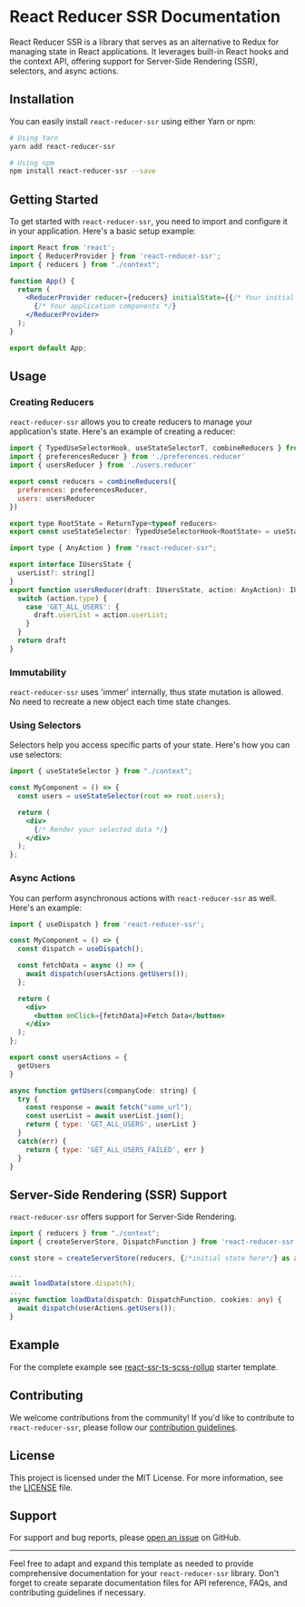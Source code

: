 # React Reducer SSR Documentation

React Reducer SSR is a library that serves as an alternative to Redux for managing state in React applications. It leverages built-in React hooks and the context API, offering support for Server-Side Rendering (SSR), selectors, and async actions.

## Installation

You can easily install `react-reducer-ssr` using either Yarn or npm:

```bash
# Using Yarn
yarn add react-reducer-ssr

# Using npm
npm install react-reducer-ssr --save
```

## Getting Started

To get started with `react-reducer-ssr`, you need to import and configure it in your application. Here's a basic setup example:

```jsx
import React from 'react';
import { ReducerProvider } from 'react-reducer-ssr';
import { reducers } from "./context";

function App() {
  return (
    <ReducerProvider reducer={reducers} initialState={{/* Your initial state */}}>
      {/* Your application components */}
    </ReducerProvider>
  );
}

export default App;
```

## Usage

### Creating Reducers

`react-reducer-ssr` allows you to create reducers to manage your application's state. Here's an example of creating a reducer:

```jsx
import { TypedUseSelectorHook, useStateSelectorT, combineReducers } from 'react-reducer-ssr'
import { preferencesReducer } from './preferences.reducer'
import { usersReducer } from './users.reducer'

export const reducers = combineReducers({
  preferences: preferencesReducer,
  users: usersReducer
})

export type RootState = ReturnType<typeof reducers>
export const useStateSelector: TypedUseSelectorHook<RootState> = useStateSelectorT
```

```jsx
import type { AnyAction } from "react-reducer-ssr";

export interface IUsersState {
  userList?: string[]
}
export function usersReducer(draft: IUsersState, action: AnyAction): IUsersState {
  switch (action.type) {
    case 'GET_ALL_USERS': {
      draft.userList = action.userList;
    }
  }
  return draft
}
```

### Immutability

`react-reducer-ssr` uses 'immer' internally, thus state mutation is allowed. No need to recreate a new object each time state changes.

### Using Selectors

Selectors help you access specific parts of your state. Here's how you can use selectors:

```jsx
import { useStateSelector } from "./context";

const MyComponent = () => {
  const users = useStateSelector(root => root.users);

  return (
    <div>
      {/* Render your selected data */}
    </div>
  );
};
```

### Async Actions

You can perform asynchronous actions with `react-reducer-ssr` as well. Here's an example:

```jsx
import { useDispatch } from 'react-reducer-ssr';

const MyComponent = () => {
  const dispatch = useDispatch();

  const fetchData = async () => {
    await dispatch(usersActions.getUsers());
  };

  return (
    <div>
      <button onClick={fetchData}>Fetch Data</button>
    </div>
  );
};
```

```jsx
export const usersActions = {
  getUsers
}

async function getUsers(companyCode: string) {
  try {
    const response = await fetch("some_url");
    const userList = await userList.json();
    return { type: 'GET_ALL_USERS', userList }
  }
  catch(err) {
    return { type: 'GET_ALL_USERS_FAILED', err }
  }
}
```

## Server-Side Rendering (SSR) Support

`react-reducer-ssr` offers support for Server-Side Rendering.
```ts
import { reducers } from "./context";
import { createServerStore, DispatchFunction } from 'react-reducer-ssr'

const store = createServerStore(reducers, {/*initial state here*/} as any);

...
await loadData(store.dispatch);
...
async function loadData(dispatch: DispatchFunction, cookies: any) {
  await dispatch(userActions.getUsers());
}

```

## Example

For the complete example see [react-ssr-ts-scss-rollup](https://github.com/alfed7/react-ssr-ts-scss-rollup) starter template.

## Contributing

We welcome contributions from the community! If you'd like to contribute to `react-reducer-ssr`, please follow our [contribution guidelines](CONTRIBUTING.md).

## License

This project is licensed under the MIT License. For more information, see the [LICENSE](LICENSE) file.

## Support

For support and bug reports, please [open an issue](https://github.com/alfed7/react-reducer-ssr/issues) on GitHub.

---

Feel free to adapt and expand this template as needed to provide comprehensive documentation for your `react-reducer-ssr` library. Don't forget to create separate documentation files for API reference, FAQs, and contributing guidelines if necessary.